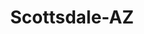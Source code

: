 ---
title: Scottsdale-AZ
slug: scottsdale-az
f_state:
- cms/state/arizona.md
f_locations:
- cms/payday-loan/advance-america-1196.md
- cms/payday-loan/advance-america-3013.md
- cms/payday-loan/cash-resources-8372.md
- cms/payday-loan/cheyenne-servicing-corporation-limited-14957.md
- cms/payday-loan/commission-express-15191.md
- cms/payday-loan/enbi-cambio-check-cashing-16796.md
- cms/payday-loan/l-ml-payment-systems-corporation-20186.md
- cms/payday-loan/loan-mart-20437.md
- cms/payday-loan/money-now-check-cashing-21645.md
- cms/payday-loan/onesource-technologies-inc-23300.md
- cms/payday-loan/paymaster-check-protectors-of-arizona-24183.md
- cms/payday-loan/price-c-t-24611.md
- cms/payday-loan/scottdale-and-oak-check-change-26239.md
- cms/payday-loan/speedy-cash-26693.md
- cms/payday-loan/urgent-money-service-28288.md
- cms/payday-loan/urgent-money-service-28290.md
updated-on: '2024-05-30T13:41:28.615Z'
created-on: '2024-05-30T13:41:28.615Z'
published-on: '2024-05-30T13:54:32.469Z'
f_city: Scottsdale
layout: '[city].html'
tags: city
---